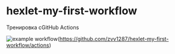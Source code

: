 # hexlet-my-first-workflow

Тренировка сGitHub Actions


![example workflow](https://github.com/zvv1287/hexlet-my-first-workflow/actions/workflows/hello-world.yml/badge.svg)(https://github.com/zvv1287/hexlet-my-first-workflow/actions)


